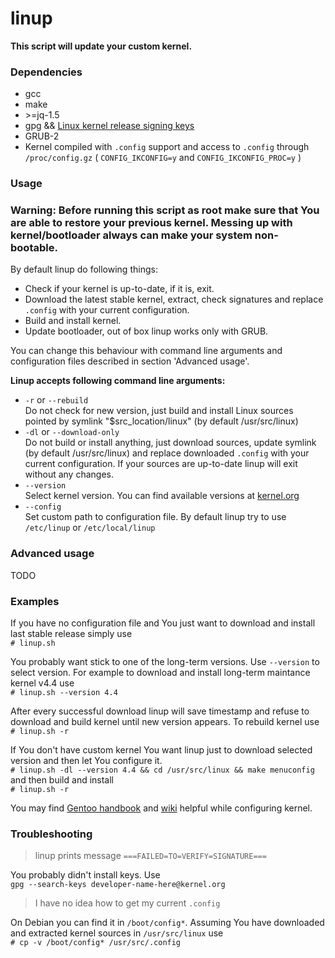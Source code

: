 # linup
**This script will update your custom kernel.**

### Dependencies

- gcc 
- make
- \>=jq-1.5
- gpg && [Linux kernel release signing keys](https://www.kernel.org/category/signatures.html)
- GRUB-2
- Kernel compiled with `.config` support and access to `.config` through `/proc/config.gz` ( `CONFIG_IKCONFIG=y` and `CONFIG_IKCONFIG_PROC=y` ) 



### Usage

### Warning: Before running this script as root make sure that You are able to restore your previous kernel.  Messing up with kernel/bootloader always can make your system non-bootable. 

By default linup do following things:
- Check if your kernel is up-to-date, if it is, exit.
- Download the latest stable kernel, extract, check signatures and replace `.config` with your current configuration.
- Build and install kernel.
- Update bootloader, out of box linup works only with GRUB.

You can change this behaviour with command line arguments and configuration files described in section 'Advanced usage'.

**Linup accepts following command line arguments:**

- `-r` or `--rebuild`  
Do not check for new version, just build and install Linux sources pointed by symlink "$src_location/linux" (by default /usr/src/linux)
- `-dl` or `--download-only`  
Do not build or install anything, just download sources, update symlink (by default /usr/src/linux) and replace downloaded `.config` with your current configuration.
If your sources are up-to-date linup will exit without any changes.
- `--version`  
Select kernel version. You can find available versions at [kernel.org](https://www.kernel.org/category/releases.html)
- `--config`  
Set custom path to configuration file. By default linup try to use `/etc/linup` or `/etc/local/linup`

### Advanced usage

TODO

### Examples

If you have no configuration file and You just want to download and install last stable release simply use  
`# linup.sh`

You probably want stick to one of the long-term versions.
Use `--version` to select version. For example to download and install long-term maintance kernel v4.4 use  
`# linup.sh --version 4.4`

After every successful download linup will save timestamp and refuse to download and build kernel until new version appears. To rebuild kernel use  
`# linup.sh -r`

If You don't have custom kernel You want linup just to download selected version and then let You configure it.  
`# linup.sh -dl --version 4.4 && cd /usr/src/linux && make menuconfig`  
and then build and install  
`# linup.sh -r`

You may find [Gentoo handbook](https://wiki.gentoo.org/wiki/Handbook:X86/Installation/Kernel) and [wiki](https://wiki.gentoo.org/wiki/Main_Page) helpful while configuring kernel.

### Troubleshooting
 > linup prints message `===FAILED=TO=VERIFY=SIGNATURE===` 
 
You probably didn't install keys. Use  
`gpg --search-keys developer-name-here@kernel.org`

> I have no idea how to get my current `.config`  

On Debian you can find it in `/boot/config*`. Assuming You have downloaded and extracted kernel sources in `/usr/src/linux` use  
`# cp -v /boot/config* /usr/src/.config`

